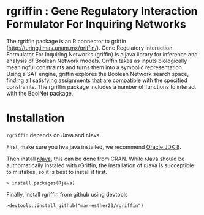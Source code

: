 # rgriffin : Gene Regulatory Interaction Formulator For Inquiring Networks

The rgriffin package is an R connector to griffin (http://turing.iimas.unam.mx/griffin/). Gene Regulatory Interaction Formulator For Inquiring Networks (griffin) is a java library for inference and analysis of Boolean Network models. Griffin takes as inputs biologically meaningful constraints and turns them into a symbolic representation. Using a SAT engine, griffin explores the Boolean Network search space, finding all satisfying assignments that are compatible with the specified constraints.
    The rgriffin package includes a number of functions to interact with the BoolNet package.



# Installation

`rgriffin` depends on Java and rJava.

First, make sure you hva java installed, we recommend [Oracle JDK 8](https://docs.oracle.com/javase/8/docs/technotes/guides/install/install_overview.html).


Then install [rJava](https://cran.r-project.org/web/packages/rJava/index.html), this can be done from CRAN. While rJava should be authomatically instaled with rGriffin, the installation of rJava is succeptible to mistakes, so it is best to install it first.
	
```
> install.packages(Rjava)
```

Finally, install rgriffin from github using devtools

```
>devtools::install_github("mar-esther23/rgriffin")
```





